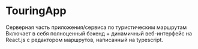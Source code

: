# TouringApp
Серверная часть приложения/сервиса по туристическим маршрутам
Включает в себя полноценный бэкенд + динамичный веб-интерфейс на React.js с редактором маршрутов, написанный на typescript.
